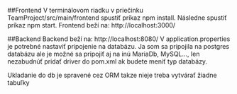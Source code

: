 ##Frontend
V terminálovom riadku v priečinku TeamProject/src/main/frontend spustiť príkaz npm install.
Následne spustiť príkaz npm start.
Frontend beží na: http://localhost:3000/

##Backend
Backend beží na: http://localhost:8080/
V application.properties je potrebné nastaviť pripojenie na databázu.
Ja som sa pripojila na postgres databázu ale je možné sa pripojiť aj na inú MariaDb, MySQL...,
len nezabudnúť pridať driver do pom.xml ak budete meniť typ databázy.

Ukladanie do db je spravené cez ORM takze nieje treba vytvárať žiadne tabuľky

